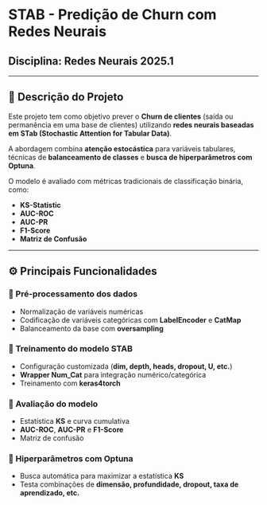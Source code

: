 # STAB - Predição de Churn com Redes Neurais
## Disciplina: Redes Neurais 2025.1  

---

## 📌 Descrição do Projeto
Este projeto tem como objetivo prever o **Churn de clientes** (saída ou permanência em uma base de clientes) utilizando **redes neurais baseadas em STab (Stochastic Attention for Tabular Data)**.  

A abordagem combina **atenção estocástica** para variáveis tabulares, técnicas de **balanceamento de classes** e **busca de hiperparâmetros com Optuna**.  

O modelo é avaliado com métricas tradicionais de classificação binária, como:
- **KS-Statistic**  
- **AUC-ROC**  
- **AUC-PR**  
- **F1-Score**  
- **Matriz de Confusão**

---
## ⚙️ Principais Funcionalidades

### 🔹 Pré-processamento dos dados
- Normalização de variáveis numéricas  
- Codificação de variáveis categóricas com **LabelEncoder** e **CatMap**  
- Balanceamento da base com **oversampling**

### 🔹 Treinamento do modelo STAB
- Configuração customizada (**dim, depth, heads, dropout, U, etc.**)  
- **Wrapper Num_Cat** para integração numérico/categórica  
- Treinamento com **keras4torch**

### 🔹 Avaliação do modelo
- Estatística **KS** e curva cumulativa  
- **AUC-ROC**, **AUC-PR** e **F1-Score**  
- Matriz de confusão

### 🔹 Hiperparâmetros com Optuna
- Busca automática para maximizar a estatística **KS**  
- Testa combinações de **dimensão, profundidade, dropout, taxa de aprendizado, etc.**

